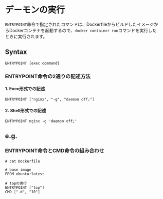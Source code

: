 # デーモンの実行
`ENTRYPOINT`命令で指定されたコマンドは、DockerfileからビルドしたイメージからDockerコンテナを起動するので、`docker container run`コマンドを実行したときに実行されます。
## Syntax
```
ENTRYPOINT [exec command]
```
### ENTRYPOINT命令の2通りの記述方法
#### 1. Exec形式での記述
```
ENTRYPOINT ["nginx", "-g", "daemon off;"]
```
#### 2. Shell形式での記述
```
ENTRYPOINT nginx -g 'daemon off;'
```
## e.g.
### ENTRYPOINT命令とCMD命令の組み合わせ
```
# cat Dockerfile
```
```
# base image
FROM ubuntu:latest

# topの実行
ENTRYPOINT ["top"]
CMD ["-d", "10"]
```
